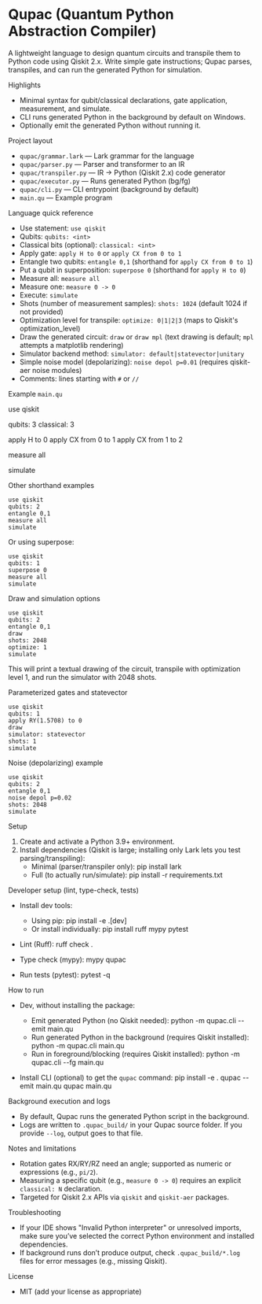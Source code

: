 
# Qupac (Quantum Python Abstraction Compiler)

A lightweight language to design quantum circuits and transpile them to Python code using Qiskit 2.x. Write simple gate instructions; Qupac parses, transpiles, and can run the generated Python for simulation.

Highlights
- Minimal syntax for qubit/classical declarations, gate application, measurement, and simulate.
- CLI runs generated Python in the background by default on Windows.
- Optionally emit the generated Python without running it.

Project layout
- `qupac/grammar.lark` — Lark grammar for the language
- `qupac/parser.py` — Parser and transformer to an IR
- `qupac/transpiler.py` — IR -> Python (Qiskit 2.x) code generator
- `qupac/executor.py` — Runs generated Python (bg/fg)
- `qupac/cli.py` — CLI entrypoint (background by default)
- `main.qu` — Example program

Language quick reference
- Use statement: `use qiskit`
- Qubits: `qubits: <int>`
- Classical bits (optional): `classical: <int>`
- Apply gate: `apply H to 0` or `apply CX from 0 to 1`
 - Entangle two qubits: `entangle 0,1` (shorthand for `apply CX from 0 to 1`)
 - Put a qubit in superposition: `superpose 0` (shorthand for `apply H to 0`)
- Measure all: `measure all`
- Measure one: `measure 0 -> 0`
- Execute: `simulate`
 - Shots (number of measurement samples): `shots: 1024` (default 1024 if not provided)
 - Optimization level for transpile: `optimize: 0|1|2|3` (maps to Qiskit's optimization_level)
 - Draw the generated circuit: `draw` or `draw mpl` (text drawing is default; `mpl` attempts a matplotlib rendering)
- Simulator backend method: `simulator: default|statevector|unitary`
- Simple noise model (depolarizing): `noise depol p=0.01` (requires qiskit-aer noise modules)
- Comments: lines starting with `#` or `//`

Example `main.qu`

use qiskit

qubits: 3
classical: 3

apply H to 0
apply CX from 0 to 1
apply CX from 1 to 2

measure all

simulate

Other shorthand examples

```
use qiskit
qubits: 2
entangle 0,1
measure all
simulate
```

Or using superpose:

```
use qiskit
qubits: 1
superpose 0
measure all
simulate
```

Draw and simulation options

```
use qiskit
qubits: 2
entangle 0,1
draw
shots: 2048
optimize: 1
simulate
```

This will print a textual drawing of the circuit, transpile with optimization level 1, and run the simulator with 2048 shots.

Parameterized gates and statevector

```
use qiskit
qubits: 1
apply RY(1.5708) to 0
draw
simulator: statevector
shots: 1
simulate
```

Noise (depolarizing) example

```
use qiskit
qubits: 2
entangle 0,1
noise depol p=0.02
shots: 2048
simulate
```

Setup
1) Create and activate a Python 3.9+ environment.
2) Install dependencies (Qiskit is large; installing only Lark lets you test parsing/transpiling):
   - Minimal (parser/transpiler only):
     pip install lark
   - Full (to actually run/simulate):
     pip install -r requirements.txt

Developer setup (lint, type-check, tests)
- Install dev tools:
  - Using pip:
    pip install -e .[dev]
  - Or install individually:
    pip install ruff mypy pytest

- Lint (Ruff):
  ruff check .

- Type check (mypy):
  mypy qupac

- Run tests (pytest):
  pytest -q

How to run
- Dev, without installing the package:
  - Emit generated Python (no Qiskit needed):
    python -m qupac.cli --emit main.qu
  - Run generated Python in the background (requires Qiskit installed):
    python -m qupac.cli main.qu
  - Run in foreground/blocking (requires Qiskit installed):
    python -m qupac.cli --fg main.qu

- Install CLI (optional) to get the `qupac` command:
  pip install -e .
  qupac --emit main.qu
  qupac main.qu

Background execution and logs
- By default, Qupac runs the generated Python script in the background.
- Logs are written to `.qupac_build/` in your Qupac source folder. If you provide `--log`, output goes to that file.

Notes and limitations
- Rotation gates RX/RY/RZ need an angle; supported as numeric or expressions (e.g., `pi/2`).
- Measuring a specific qubit (e.g., `measure 0 -> 0`) requires an explicit `classical: N` declaration.
- Targeted for Qiskit 2.x APIs via `qiskit` and `qiskit-aer` packages.

Troubleshooting
- If your IDE shows "Invalid Python interpreter" or unresolved imports, make sure you’ve selected the correct Python environment and installed dependencies.
- If background runs don’t produce output, check `.qupac_build/*.log` files for error messages (e.g., missing Qiskit).

License
- MIT (add your license as appropriate)

